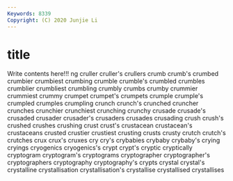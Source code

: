 ```yaml
---
Keywords: 8339
Copyright: (C) 2020 Junjie Li
---
```


# title

Write contents here!!!
ng 
cruller 
cruller's
crullers 
crumb 
crumb's 
crumbed 
crumbier 
crumbiest 
crumbing 
crumble 
crumble's 
crumbled
crumbles 
crumblier 
crumbliest 
crumbling 
crumbly 
crumbs 
crumby 
crummier 
crummiest 
crummy
crumpet 
crumpet's 
crumpets 
crumple 
crumple's 
crumpled 
crumples 
crumpling 
crunch 
crunch's
crunched 
cruncher 
crunches 
crunchier 
crunchiest 
crunching 
crunchy 
crusade 
crusade's 
crusaded
crusader 
crusader's 
crusaders 
crusades 
crusading 
crush 
crush's 
crushed 
crushes 
crushing
crust 
crust's 
crustacean 
crustacean's 
crustaceans 
crusted 
crustier 
crustiest 
crusting 
crusts
crusty 
crutch 
crutch's 
crutches 
crux 
crux's 
cruxes 
cry 
cry's 
crybabies
crybaby 
crybaby's 
crying 
cryings 
cryogenics 
cryogenics's 
crypt 
crypt's 
cryptic 
cryptically
cryptogram 
cryptogram's 
cryptograms 
cryptographer 
cryptographer's 
cryptographers 
cryptography 
cryptography's 
crypts 
crystal
crystal's 
crystalline 
crystallisation 
crystallisation's 
crystallise 
crystallised 
crystallises 

